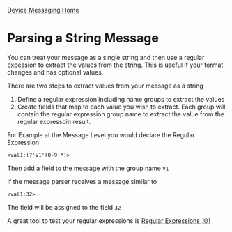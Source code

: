 ﻿[Device Messaging Home](Index.md)

# Parsing a String Message

You can treat your message as a single string and then use a regular expession to extract the values from the string.  This is useful if your format changes and has optional values.

There are two steps to extract values from your message as a string

1) Define a regular expression including name groups to extract the values
2) Create fields that map to each value you wish to extract.  Each group will contain the regular expression group name to extract the value from the regular expressoin result.

For Example at the Message Level you would declare the Regular Expression

`<val1:(?'V1'[0-9]*)>`

Then add a field to the message with the group name `V1`

If the message parser receives a message similar to

`<val1:32>`

The field will be assigned to the field `32`

A great tool to test your regular expressions is [Regular Expressions 101](https://regex101.com/)